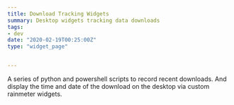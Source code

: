 ```yaml
---
title: Download Tracking Widgets
summary: Desktop widgets tracking data downloads 
tags:
- dev
date: "2020-02-19T00:25:00Z"
type: "widget_page" 


---
```


A series of python and powershell scripts to record recent downloads. And display the time and date of the download on the desktop via custom rainmeter widgets.


